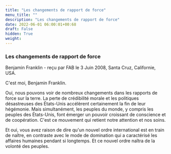 ```yaml
---
title: "Les changements de rapport de force"
menu_title: ""
description: "Les changements de rapport de force"
date: 2022-06-01 06:00:01+00:68
draft: False
hidden: True
weight:
---
```

### Les changements de rapport de force

Benjamin Franklin - reçu par FAB le 3 Juin 2008, Santa Cruz, Californie, USA.

C'est moi, Benjamin Franklin.

Oui, nous pouvons voir de nombreux changements dans les rapports de force sur la terre. La perte de crédibilité morale et les politiques désastreuses des États-Unis accélèrent certainement la fin de leur hégémonie. Mais simultanément, les peuples du monde, y compris les peuples des États-Unis, font émerger un pouvoir croissant de conscience et de coopération. C'est ce mouvement qui retient notre attention et nos soins.

Et oui, vous avez raison de dire qu'un nouvel ordre international est en train de naître, en contraste avec le mode de domination qui a caractérisé les affaires humaines pendant si longtemps. Et ce nouvel ordre naîtra de la volonté des peuples.
